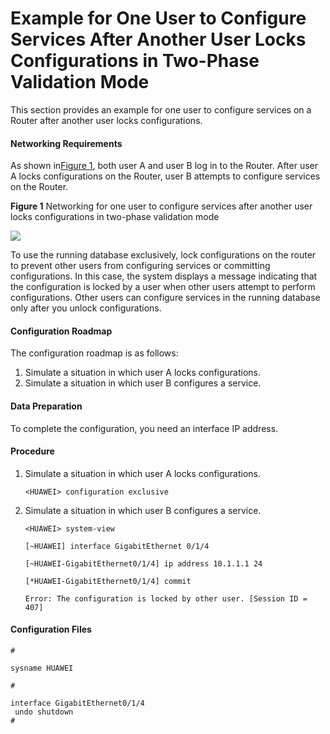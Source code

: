 Example for One User to Configure Services After Another User Locks Configurations in Two-Phase Validation Mode
===============================================================================================================

This section provides an example for one user to configure services on a Router after another user locks configurations.

#### Networking Requirements

As shown in[Figure 1](#EN-US_TASK_0172360013__fig_dc_vrp_cfgm_cfg_004101), both user A and user B log in to the Router. After user A locks configurations on the Router, user B attempts to configure services on the Router.

**Figure 1** Networking for one user to configure services after another user locks configurations in two-phase validation mode
  
![](images/fig_dc_vrp_cfgm_cfg_004101.png)  

To use the running database exclusively, lock configurations on the router to prevent other users from configuring services or committing configurations. In this case, the system displays a message indicating that the configuration is locked by a user when other users attempt to perform configurations. Other users can configure services in the running database only after you unlock configurations.


#### Configuration Roadmap

The configuration roadmap is as follows:

1. Simulate a situation in which user A locks configurations.
2. Simulate a situation in which user B configures a service.

#### Data Preparation

To complete the configuration, you need an interface IP address.


#### Procedure

1. Simulate a situation in which user A locks configurations.
   
   
   ```
   <HUAWEI> configuration exclusive
   ```
2. Simulate a situation in which user B configures a service.
   
   
   ```
   <HUAWEI> system-view
   ```
   ```
   [~HUAWEI] interface GigabitEthernet 0/1/4
   ```
   ```
   [~HUAWEI-GigabitEthernet0/1/4] ip address 10.1.1.1 24
   ```
   ```
   [*HUAWEI-GigabitEthernet0/1/4] commit
   ```
   ```
   Error: The configuration is locked by other user. [Session ID = 407]
   ```

#### Configuration Files

```
# 
```
```
sysname HUAWEI 
```
```
# 
```
```
interface GigabitEthernet0/1/4
 undo shutdown
#    
```